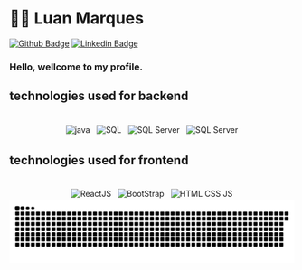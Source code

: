 # :man_technologist: Luan Marques

[![Github Badge](https://img.shields.io/badge/-Github-000?style=flat-square&logo=Github&logoColor=white&link=https:https://github.com/LuanMaqs)](https://github.com/LuanMaqs)
[![Linkedin Badge](https://img.shields.io/badge/-LinkedIn-blue?style=flat-square&logo=Linkedin&logoColor=white&link=https:https://www.linkedin.com/in/luanmarques006/)](https://www.linkedin.com/in/luanmarques006/)

### Hello, wellcome to my profile.

 ## technologies used for backend
<div align="center">
 <br>
<img src="https://img.shields.io/badge/Java-F80000?style=for-the-badge&logo=java&logoColor=white" alt="java" style="vertical-align:top; margin:4px; width:100px ">
<img src="https://img.shields.io/badge/SQL-00000F?style=for-the-badge&logo=sqlite&logoColor=white" alt="SQL" style="vertical-align:top; margin:4px; width:150px">
<img src="https://img.shields.io/badge/SQL%20Server-CC2927?style=for-the-badge&logo=microsoftsqlserver&logoColor=white" alt="SQL Server" style="vertical-align:top; margin:4px; width:200px">
  <img src="https://adevait.com/_next/image?url=https%3A%2F%2Fstatic.adevait.com%2F2022%2F09%2FSpring-Boot-3.0-Expectations-and-Preparation-%E2%80%93-1-768x401.jpg&w=3840&q=100" alt="SQL Server" style="vertical-align:top; margin:4px; width:100px">
<br>
</div>

 ## technologies used for frontend
<div align="center">
 <br>
<img src="https://encrypted-tbn0.gstatic.com/images?q=tbn:ANd9GcQWtrY89Et50qYe9xwM1ZmDm4mVb1s25MkihJ9U6ldajgLn3jrbfgi-1gTINF6UnU7BpU0&usqp=CAU" alt="ReactJS" style="vertical-align:top; margin:4px; width:100px">
<img src="https://encrypted-tbn0.gstatic.com/images?q=tbn:ANd9GcQO-F6c3Zmi6sJDAejyS4RQQGFEVSd8fTSHHw&s" alt="BootStrap" style="vertical-align:top; margin:4px; width:100px" >
<img src="https://static.vecteezy.com/system/resources/previews/011/260/238/non_2x/html5-css3-js-icon-set-web-development-logo-icon-set-of-html-css-and-javascript-programming-symbol-free-vector.jpg" alt="HTML CSS JS" style="vertical-align:top; margin:4px; width:190px ">
<br>
</div>



<picture>
  <source media="(prefers-color-scheme: dark)" srcset="https://raw.githubusercontent.com/LuanMaqs/LuanMaqs/output/github-contribution-grid-snake-dark.svg">
  <source media="(prefers-color-scheme: light)" srcset="https://raw.githubusercontent.com/LuanMaqs/LuanMaqs/output/github-contribution-grid-snake.svg">
  <img alt="github contribution grid snake animation" src="https://raw.githubusercontent.com/LuanMaqs/LuanMaqs/output/github-contribution-grid-snake.svg">
</picture>

<br>
</div>
